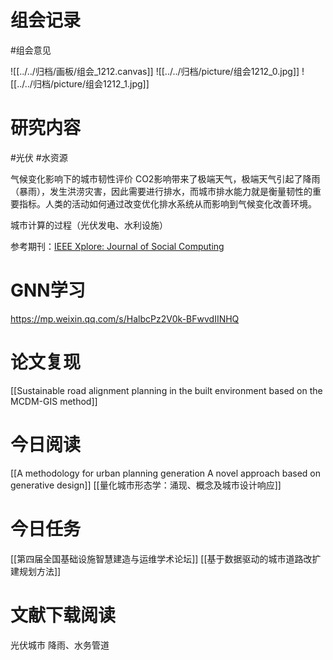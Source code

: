 # 组会记录
#组会意见 

![[../../归档/画板/组会_1212.canvas]]
![[../../归档/picture/组会1212_0.jpg]]
![[../../归档/picture/组会1212_1.jpg]]
# 研究内容
#光伏 #水资源

气候变化影响下的城市韧性评价
CO2影响带来了极端天气，极端天气引起了降雨（暴雨），发生洪涝灾害，因此需要进行排水，而城市排水能力就是衡量韧性的重要指标。人类的活动如何通过改变优化排水系统从而影响到气候变化改善环境。

城市计算的过程（光伏发电、水利设施）

参考期刊：[IEEE Xplore: Journal of Social Computing](https://ieeexplore.ieee.org/xpl/RecentIssue.jsp?punumber=8964404)

# GNN学习
https://mp.weixin.qq.com/s/HalbcPz2V0k-BFwvdIINHQ

# 论文复现
[[Sustainable road alignment planning in the built environment based on the MCDM-GIS method]]

# 今日阅读
[[A methodology for urban planning generation A novel approach based on generative design]]
[[量化城市形态学：涌现、概念及城市设计响应]]
# 今日任务
[[第四届全国基础设施智慧建造与运维学术论坛]]
[[基于数据驱动的城市道路改扩建规划方法]]

# 文献下载阅读
光伏城市
降雨、水务管道